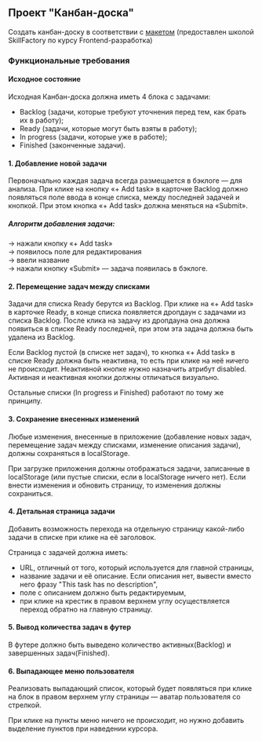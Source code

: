 <h2>Проект "Канбан-доска"</h2>

<p>Создать канбан-доску в соответствии с <a href='https://www.figma.com/file/gmwg0Me1T6szwVqd7KSYL6/Kanban'>макетом</a> (предоставлен школой SkillFactory по курсу Frontend-разработка)</p>

<h3>Функциональные требования</h3>

<h4>Исходное состояние</h4>

Исходная Канбан-доска должна иметь 4 блока с задачами:

- Backlog (задачи, которые требуют уточнения перед тем, как брать их в работу);
- Ready (задачи, которые могут быть взяты в работу);
- In progress (задачи, которые уже в работе);
- Finished (законченные задачи).

<h4>1. Добавление новой задачи</h4>
<p>Первоначально каждая задача всегда размещается в бэклоге — для анализа. При клике на кнопку «+ Add task» в карточке Backlog должно появляться поле ввода в конце списка, между последней задачей и кнопкой. При этом кнопка «+ Add task» должна меняться на «Submit».</p>

<h5>Алгоритм добавления задачи:</h5>  
→ нажали кнопку «+ Add task»<br>
→ появилось поле для редактирования <br>
→ ввели название <br>
→ нажали кнопку «Submit» — задача появилась в бэклоге.

<h4>2. Перемещение задач между списками</h4>
<p>Задачи для списка Ready берутся из Backlog. При клике на «+ Add task» в карточке Ready, в конце списка появляется дропдаун с задачами из списка Backlog. После клика на задачу из дропдауна она должна появиться в списке Ready последней, при этом эта задача должна быть удалена из Backlog.</p>
<p>Если Backlog пустой (в списке нет задач), то кнопка «+ Add task» в списке Ready должна быть неактивна, то есть при клике на неё ничего не происходит. Неактивной кнопке нужно назначить атрибут disabled. Активная и неактивная кнопки должны отличаться визуально.</p>
<p>Остальные списки (In progress и Finished) работают по тому же принципу.</p>

<h4>3. Сохранение внесенных изменений</h4>
<p>Любые изменения, внесенные в приложение (добавление новых задач, перемещение задач между списками, изменение описания задачи), должны сохраняться в localStorage.</p>
<p>При загрузке приложения должны отображаться задачи, записанные в localStorage (или пустые списки, если в localStorage ничего нет). Если внести изменения и обновить страницу, то изменения должны сохраниться.</p>

<h4>4. Детальная страница задачи</h4>
<p>Добавить возможность перехода на отдельную страницу какой-либо задачи в списке при клике на её заголовок.</p>
<p>Страница с задачей должна иметь:</p>

- URL, отличный от того, который используется для главной страницы,
- название задачи и её описание. Если описания нет, вывести вместо него фразу "This task has no description",
- поле с описанием должно быть редактируемым,
- при клике на крестик в правом верхнем углу осуществляется переход обратно на главную страницу.

<h4>5. Вывод количества задач в футер</h4>
В футере должно быть выведено количество активных(Backlog) и завершенных задач(Finished).

<h4>6. Выпадающее меню пользователя</h4>
<p>Реализовать выпадающий список, который будет появляться при клике на блок в правом верхнем углу страницы — аватар пользователя со стрелкой.</p>
<p>При клике на пункты меню ничего не происходит, но нужно добавить выделение пунктов при наведении курсора.</p>

